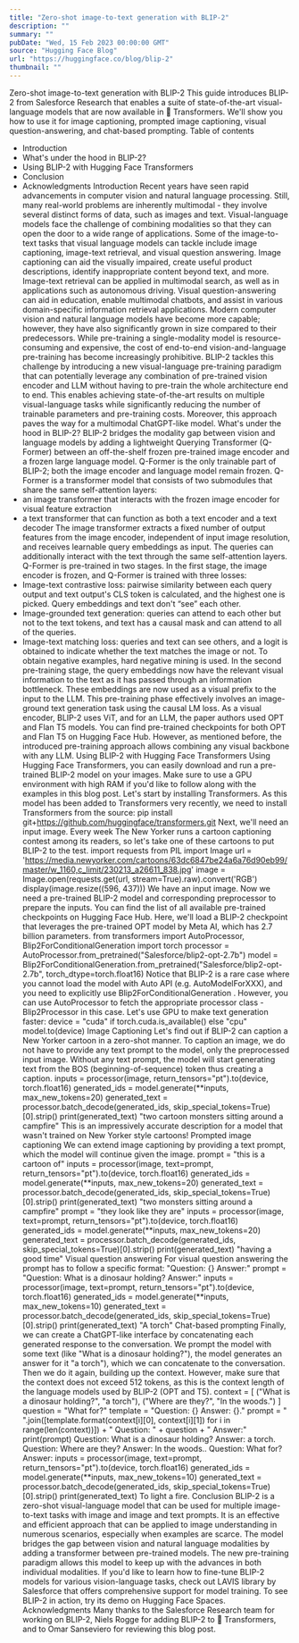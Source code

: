 ```yaml
---
title: "Zero-shot image-to-text generation with BLIP-2"
description: ""
summary: ""
pubDate: "Wed, 15 Feb 2023 00:00:00 GMT"
source: "Hugging Face Blog"
url: "https://huggingface.co/blog/blip-2"
thumbnail: ""
---
```


Zero-shot image-to-text generation with BLIP-2
This guide introduces BLIP-2 from Salesforce Research that enables a suite of state-of-the-art visual-language models that are now available in 🤗 Transformers. We'll show you how to use it for image captioning, prompted image captioning, visual question-answering, and chat-based prompting.
Table of contents
- Introduction
- What's under the hood in BLIP-2?
- Using BLIP-2 with Hugging Face Transformers
- Conclusion
- Acknowledgments
Introduction
Recent years have seen rapid advancements in computer vision and natural language processing. Still, many real-world problems are inherently multimodal - they involve several distinct forms of data, such as images and text. Visual-language models face the challenge of combining modalities so that they can open the door to a wide range of applications. Some of the image-to-text tasks that visual language models can tackle include image captioning, image-text retrieval, and visual question answering. Image captioning can aid the visually impaired, create useful product descriptions, identify inappropriate content beyond text, and more. Image-text retrieval can be applied in multimodal search, as well as in applications such as autonomous driving. Visual question-answering can aid in education, enable multimodal chatbots, and assist in various domain-specific information retrieval applications.
Modern computer vision and natural language models have become more capable; however, they have also significantly grown in size compared to their predecessors. While pre-training a single-modality model is resource-consuming and expensive, the cost of end-to-end vision-and-language pre-training has become increasingly prohibitive. BLIP-2 tackles this challenge by introducing a new visual-language pre-training paradigm that can potentially leverage any combination of pre-trained vision encoder and LLM without having to pre-train the whole architecture end to end. This enables achieving state-of-the-art results on multiple visual-language tasks while significantly reducing the number of trainable parameters and pre-training costs. Moreover, this approach paves the way for a multimodal ChatGPT-like model.
What's under the hood in BLIP-2?
BLIP-2 bridges the modality gap between vision and language models by adding a lightweight Querying Transformer (Q-Former) between an off-the-shelf frozen pre-trained image encoder and a frozen large language model. Q-Former is the only trainable part of BLIP-2; both the image encoder and language model remain frozen.
Q-Former is a transformer model that consists of two submodules that share the same self-attention layers:
- an image transformer that interacts with the frozen image encoder for visual feature extraction
- a text transformer that can function as both a text encoder and a text decoder
The image transformer extracts a fixed number of output features from the image encoder, independent of input image resolution, and receives learnable query embeddings as input. The queries can additionally interact with the text through the same self-attention layers.
Q-Former is pre-trained in two stages. In the first stage, the image encoder is frozen, and Q-Former is trained with three losses:
- Image-text contrastive loss: pairwise similarity between each query output and text output's CLS token is calculated, and the highest one is picked. Query embeddings and text don't “see” each other.
- Image-grounded text generation: queries can attend to each other but not to the text tokens, and text has a causal mask and can attend to all of the queries.
- Image-text matching loss: queries and text can see others, and a logit is obtained to indicate whether the text matches the image or not. To obtain negative examples, hard negative mining is used.
In the second pre-training stage, the query embeddings now have the relevant visual information to the text as it has passed through an information bottleneck. These embeddings are now used as a visual prefix to the input to the LLM. This pre-training phase effectively involves an image-ground text generation task using the causal LM loss.
As a visual encoder, BLIP-2 uses ViT, and for an LLM, the paper authors used OPT and Flan T5 models. You can find pre-trained checkpoints for both OPT and Flan T5 on Hugging Face Hub. However, as mentioned before, the introduced pre-training approach allows combining any visual backbone with any LLM.
Using BLIP-2 with Hugging Face Transformers
Using Hugging Face Transformers, you can easily download and run a pre-trained BLIP-2 model on your images. Make sure to use a GPU environment with high RAM if you'd like to follow along with the examples in this blog post.
Let's start by installing Transformers. As this model has been added to Transformers very recently, we need to install Transformers from the source:
pip install git+https://github.com/huggingface/transformers.git
Next, we'll need an input image. Every week The New Yorker runs a cartoon captioning contest among its readers, so let's take one of these cartoons to put BLIP-2 to the test.
import requests
from PIL import Image
url = 'https://media.newyorker.com/cartoons/63dc6847be24a6a76d90eb99/master/w_1160,c_limit/230213_a26611_838.jpg'
image = Image.open(requests.get(url, stream=True).raw).convert('RGB')
display(image.resize((596, 437)))
We have an input image. Now we need a pre-trained BLIP-2 model and corresponding preprocessor to prepare the inputs. You can find the list of all available pre-trained checkpoints on Hugging Face Hub. Here, we'll load a BLIP-2 checkpoint that leverages the pre-trained OPT model by Meta AI, which has 2.7 billion parameters.
from transformers import AutoProcessor, Blip2ForConditionalGeneration
import torch
processor = AutoProcessor.from_pretrained("Salesforce/blip2-opt-2.7b")
model = Blip2ForConditionalGeneration.from_pretrained("Salesforce/blip2-opt-2.7b", torch_dtype=torch.float16)
Notice that BLIP-2 is a rare case where you cannot load the model with Auto API (e.g. AutoModelForXXX), and you need to
explicitly use Blip2ForConditionalGeneration
. However, you can use AutoProcessor
to fetch the appropriate processor
class - Blip2Processor
in this case.
Let's use GPU to make text generation faster:
device = "cuda" if torch.cuda.is_available() else "cpu"
model.to(device)
Image Captioning
Let's find out if BLIP-2 can caption a New Yorker cartoon in a zero-shot manner. To caption an image, we do not have to provide any text prompt to the model, only the preprocessed input image. Without any text prompt, the model will start generating text from the BOS (beginning-of-sequence) token thus creating a caption.
inputs = processor(image, return_tensors="pt").to(device, torch.float16)
generated_ids = model.generate(**inputs, max_new_tokens=20)
generated_text = processor.batch_decode(generated_ids, skip_special_tokens=True)[0].strip()
print(generated_text)
"two cartoon monsters sitting around a campfire"
This is an impressively accurate description for a model that wasn't trained on New Yorker style cartoons!
Prompted image captioning
We can extend image captioning by providing a text prompt, which the model will continue given the image.
prompt = "this is a cartoon of"
inputs = processor(image, text=prompt, return_tensors="pt").to(device, torch.float16)
generated_ids = model.generate(**inputs, max_new_tokens=20)
generated_text = processor.batch_decode(generated_ids, skip_special_tokens=True)[0].strip()
print(generated_text)
"two monsters sitting around a campfire"
prompt = "they look like they are"
inputs = processor(image, text=prompt, return_tensors="pt").to(device, torch.float16)
generated_ids = model.generate(**inputs, max_new_tokens=20)
generated_text = processor.batch_decode(generated_ids, skip_special_tokens=True)[0].strip()
print(generated_text)
"having a good time"
Visual question answering
For visual question answering the prompt has to follow a specific format: "Question: {} Answer:"
prompt = "Question: What is a dinosaur holding? Answer:"
inputs = processor(image, text=prompt, return_tensors="pt").to(device, torch.float16)
generated_ids = model.generate(**inputs, max_new_tokens=10)
generated_text = processor.batch_decode(generated_ids, skip_special_tokens=True)[0].strip()
print(generated_text)
"A torch"
Chat-based prompting
Finally, we can create a ChatGPT-like interface by concatenating each generated response to the conversation. We prompt the model with some text (like "What is a dinosaur holding?"), the model generates an answer for it "a torch"), which we can concatenate to the conversation. Then we do it again, building up the context. However, make sure that the context does not exceed 512 tokens, as this is the context length of the language models used by BLIP-2 (OPT and T5).
context = [
("What is a dinosaur holding?", "a torch"),
("Where are they?", "In the woods.")
]
question = "What for?"
template = "Question: {} Answer: {}."
prompt = " ".join([template.format(context[i][0], context[i][1]) for i in range(len(context))]) + " Question: " + question + " Answer:"
print(prompt)
Question: What is a dinosaur holding? Answer: a torch. Question: Where are they? Answer: In the woods.. Question: What for? Answer:
inputs = processor(image, text=prompt, return_tensors="pt").to(device, torch.float16)
generated_ids = model.generate(**inputs, max_new_tokens=10)
generated_text = processor.batch_decode(generated_ids, skip_special_tokens=True)[0].strip()
print(generated_text)
To light a fire.
Conclusion
BLIP-2 is a zero-shot visual-language model that can be used for multiple image-to-text tasks with image and image and text prompts. It is an effective and efficient approach that can be applied to image understanding in numerous scenarios, especially when examples are scarce.
The model bridges the gap between vision and natural language modalities by adding a transformer between pre-trained models. The new pre-training paradigm allows this model to keep up with the advances in both individual modalities.
If you'd like to learn how to fine-tune BLIP-2 models for various vision-language tasks, check out LAVIS library by Salesforce that offers comprehensive support for model training.
To see BLIP-2 in action, try its demo on Hugging Face Spaces.
Acknowledgments
Many thanks to the Salesforce Research team for working on BLIP-2, Niels Rogge for adding BLIP-2 to 🤗 Transformers, and to Omar Sanseviero for reviewing this blog post.